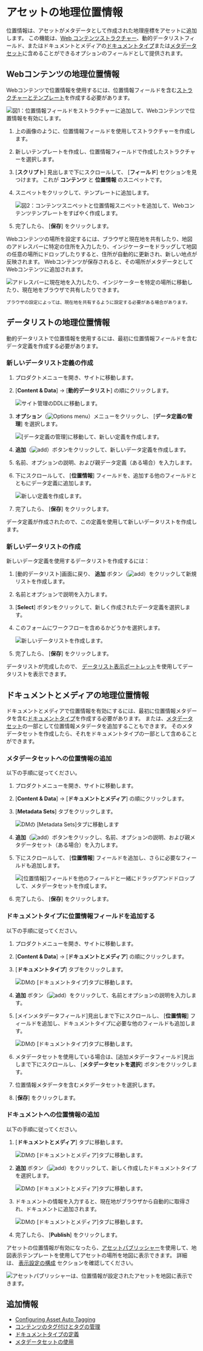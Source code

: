 # アセットの地理位置情報

位置情報は、アセットがメタデータとして作成された地理座標をアセットに追加します。 この機能は、[Web コンテンツストラクチャー](../web-content/web-content-structures/understanding-web-content-structures.md)、動的データリストフィールド、またはドキュメントとメディアの[ドキュメントタイプ](../documents-and-media/uploading-and-managing/managing-metadata/defining-document-types.md)または[メタデータセット](../documents-and-media/uploading-and-managing/managing-metadata/using-metadata-sets.md)に含めることができるオプションのフィールドとして提供されます。

<a name="webコンテンツの地理位置情報" />

## Webコンテンツの地理位置情報

Webコンテンツで位置情報を使用するには、位置情報フィールドを含む[ストラクチャーとテンプレート](../web-content/web-content-structures/understanding-web-content-structures.md)を作成する必要があります。

![図1：位置情報フィールドをストラクチャーに追加して、Webコンテンツで位置情報を有効にします。](./geolocating-assets/images/01.png)

1.  上の画像のように、位置情報フィールドを使用してストラクチャーを作成します。

2.  新しいテンプレートを作成し、位置情報フィールドで作成したストラクチャーを選択します。

3. [**スクリプト**] 見出しまで下にスクロールして、 [**フィールド**] セクションを見つけます。 これが **コンテンツ** と **位置情報** のスニペットです。

4.  スニペットをクリックして、テンプレートに追加します。

    ![図2：コンテンツスニペットと位置情報スニペットを追加して、Webコンテンツテンプレートをすばやく作成します。](./geolocating-assets/images/02.png)

5.  完了したら、 [**保存**] をクリックします。

Webコンテンツの場所を設定するには、ブラウザと現在地を共有したり、地図のアドレスバーに特定の住所を入力したり、インジケーターをドラッグして地図の任意の場所にドロップしたりすると、住所が自動的に更新され、新しい地点が反映されます。 Webコンテンツが保存されると、その場所がメタデータとしてWebコンテンツに追加されます。

![アドレスバーに現在地を入力したり、インジケーターを特定の場所に移動したり、現在地をブラウザで共有したりできます。](./geolocating-assets/images/15.png)

```{note}
ブラウザの設定によっては、現在地を共有するように設定する必要がある場合があります。
```

<a name="データリストの地理位置情報" />

## データリストの地理位置情報

動的データリストで位置情報を使用するには、最初に位置情報フィールドを含むデータ定義を作成する必要があります。

### 新しいデータリスト定義の作成

1.  プロダクトメニューを開き、サイトに移動します。

2. [**Content & Data**] → [**動的データリスト**] の順にクリックします。

    ![サイト管理のDDLに移動します。](./geolocating-assets/images/03.png)

3. **オプション**（![Options menu](../../images/icon-options.png)）メニューをクリックし、 [**データ定義の管理**] を選択します。

    ![ [データ定義の管理]に移動して、新しい定義を作成します。](./geolocating-assets/images/04.png)

4. **追加**（![add](../../images/icon-add.png)）ボタンをクリックして、新しいデータ定義を作成します。

5.  名前、オプションの説明、および親データ定義（ある場合）を入力します。

6.  下にスクロールして、 [**位置情報**] フィールドを、追加する他のフィールドとともにデータ定義に追加します。

    ![新しい定義を作成します。](./geolocating-assets/images/05.png)

7.  完了したら、 [**保存**] をクリックします。

データ定義が作成されたので、この定義を使用して新しいデータリストを作成します。

### 新しいデータリストの作成

新しいデータ定義を使用するデータリストを作成するには：

1.  [動的データリスト]画面に戻り、 **追加** ボタン（![add](../../images/icon-add.png)）をクリックして新規リストを作成します。

2.  名前とオプションで説明を入力します。

3. [**Select**] ボタンをクリックして、新しく作成されたデータ定義を選択します。

4.  このフォームにワークフローを含めるかどうかを選択します。

    ![新しいデータリストを作成します。](./geolocating-assets/images/06.png)

5.  完了したら、 [**保存**] をクリックします。

データリストが完成したので、 [データリスト表示ポートレット](../../process-automation/forms/dynamic-data-lists/getting-started-with-dynamic-data-lists.md)を使用してデータリストを表示できます。

<a name="ドキュメントとメディアの地理位置情報" />

## ドキュメントとメディアの地理位置情報

ドキュメントとメディアで位置情報を有効にするには、最初に位置情報メタデータを含む[ドキュメントタイプ](../documents-and-media/uploading-and-managing/managing-metadata/defining-document-types.md)を作成する必要があります。 または、[メタデータセット](../documents-and-media/uploading-and-managing/managing-metadata/using-metadata-sets.md)の一部として位置情報メタデータを追加することもできます。 そのメタデータセットを作成したら、それをドキュメントタイプの一部として含めることができます。

### メタデータセットへの位置情報の追加

以下の手順に従ってください。

1.  プロダクトメニューを開き、サイトに移動します。

2. [**Content & Data**] → [**ドキュメントとメディア**] の順にクリックします。

3. [**Metadata Sets**] タブをクリックします。

    ![DMの [Metadata Sets]タブに移動します](./geolocating-assets/images/07.png)

4. **追加**（![add](../../images/icon-add.png)）ボタンをクリックし、名前、オプションの説明、および親メタデータセット（ある場合）を入力します。

5.  下にスクロールして、 [**位置情報**] フィールドを追加し、さらに必要なフィールドも追加します。

    ![ [位置情報]フィールドを他のフィールドと一緒にドラッグアンドドロップして、メタデータセットを作成します。](./geolocating-assets/images/08.png)

6.  完了したら、 [**保存**] をクリックします。

### ドキュメントタイプに位置情報フィールドを追加する

以下の手順に従ってください。

1.  プロダクトメニューを開き、サイトに移動します。

2. [**Content & Data**] → [**ドキュメントとメディア**] の順にクリックします。

3. [**ドキュメントタイプ**] タブをクリックします。

    ![DMの [ドキュメントタイプ]タブに移動します。](./geolocating-assets/images/09.png)

4. **追加** ボタン（![add](../../images/icon-add.png)）をクリックして、名前とオプションの説明を入力します。

5.  [メインメタデータフィールド]見出しまで下にスクロールし、 [**位置情報**] フィールドを追加し、ドキュメントタイプに必要な他のフィールドも追加します。

    ![DMの [ドキュメントタイプ]タブに移動します。](./geolocating-assets/images/10.png)

6.  メタデータセットを使用している場合は、[追加メタデータフィールド]見出しまで下にスクロールし、 [**メタデータセットを選択**] ボタンをクリックします。

7.  位置情報メタデータを含むメタデータセットを選択します。

8. [**保存**] をクリックします。

### ドキュメントへの位置情報の追加

以下の手順に従ってください。

1. [**ドキュメントとメディア**] タブに移動します。

    ![DMの [ドキュメントとメディア]タブに移動します。](./geolocating-assets/images/11.png)

2. **追加** ボタン（![add](../../images/icon-add.png)）をクリックして、新しく作成したドキュメントタイプを選択します。

    ![DMの [ドキュメントとメディア]タブに移動します。](./geolocating-assets/images/12.png)

3.  ドキュメントの情報を入力すると、現在地がブラウザから自動的に取得され、ドキュメントに追加されます。

    ![DMの [ドキュメントとメディア]タブに移動します。](./geolocating-assets/images/13.png)

4.  完了したら、 [**Publish**] をクリックします。

アセットの位置情報が有効になったら、[アセットパブリッシャー](../../site-building/displaying-content/using-the-asset-publisher-widget/displaying-assets-intro.md)を使用して、地図表示テンプレートを使用してアセットの場所を地図に表示できます。 詳細は、 [表示設定の構成](../../site-building/displaying-content/using-the-asset-publisher-widget/configuring-display-settings.md) セクションを確認してください。

![アセットパブリッシャーは、位置情報が設定されたアセットを地図に表示できます。](./geolocating-assets/images/14.png)

<a name="追加情報" />

## 追加情報

  - [Configuring Asset Auto Tagging](./auto-tagging/configuring-asset-auto-tagging.md)
  - [コンテンツのタグ付けとタグの管理](./tagging-content-and-managing-tags.md)
  - [ドキュメントタイプの定義](../documents-and-media/uploading-and-managing/managing-metadata/defining-document-types.md)
  - [メタデータセットの使用](../documents-and-media/uploading-and-managing/managing-metadata/using-metadata-sets.md)
